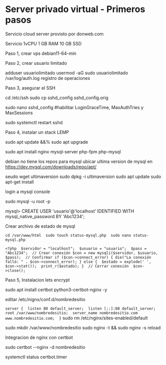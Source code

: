 # Server privado virtual - Primeros pasos

Servicio cloud server provisto por donweb.com

Servicio 1vCPU 1 GB RAM 10 GB SSD

Paso 1, crear vps debian11-64-min

Paso 2, crear usuario limitado

adduser usuariolimitado
usermod -aG sudo usuariolimitado
  /var/log/auth.log registro de operaciones
  
Paso 3, asegurar el SSH

cd /etc/ssh
sudo cp sshd_config  sshd_config.orig

sudo nano sshd_config
#habilitar LoginGraceTime, MaxAuthTries y MaxSessions

sudo systemctl restart sshd

Paso 4, instalar un stack LEMP

sudo apt update &&% sudo apt upgrade

sudo apt install nginx mysql-server php-fpm php-mysql

debian no tiene los repos para mysql 
ubicar ultima version de mysql en https://dev.mysql.com/downloads/repo/apt/

seudo wget ultimaversion
sudo dpkg -i ultimaversion
sudo apt update
sudo apt-get install 

login a mysql console

sudo mysql -u root -p

 mysql> CREATE USER 'usuario'@'localhost' IDENTIFIED WITH mysql_native_password BY 'Abc1234';

Crear archivo de estado de mysql

``cd /var/www/html 
sudo touch status-mysql.php 
sudo nano status-mysql.php``


``<?php 
$servidor = "localhost"; 
$usuario = "usuario"; 
$pass = "Abc1234"; 
// Crear conexión $con = new mysqli($servidor, $usuario, $pass); 
// Confirmar if ($con->connect_error) { die("La conexión falló: " . $con->connect_error);
 } else { 
$estado = explode(' ', $con->stat()); 
print_r($estado); } 
// Cerrar conexión 
$con->close();``

Paso 5, Instalacion lets encrypt

sudo apt install certbot python3-certbot-nginx -y


editar /etc/nignx/conf.d/nombredesitio

``
server { 
listen 80 default_server; 
listen [::]:80 default_server;
root /var/www/nombredesitio; 
server_name nombredesitio.com www.nombredesitio.com; 
}
``
sudo rm /etc/nginx/sites-enabled/default

sudo mkdir /var/www/nombredesitio
sudo nginx -t && sudo nginx -s reload

Integracion de nginx con certbot

sudo certbot --nginx -d nombredesitio

systemctl status certbot.timer
